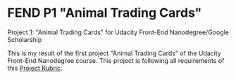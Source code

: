 # FEND P1 "Animal Trading Cards"
Project 1: "Animal Trading Cards" for Udacity Front-End Nanodegree/Google Scholarship

This is my result of the first project "Animal Trading Cards" of the Udacity Front-End Nanodegree course.
This project is following all requirements of this <a href="https://review.udacity.com/#!/rubrics/151/view" target="_blank">Project Rubric</a>.
